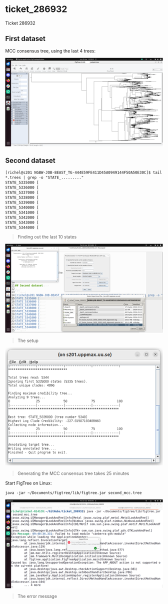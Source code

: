 # ticket_286932

Ticket 286932

## First dataset

MCC consensus tree, using the last 4 trees:

![](first_consensus_tree.png)

## Second dataset

```
[richel@s201 NGBW-JOB-BEAST_TG-444E59FE411D45A0949144F50A50E30C]$ tail *.trees | grep -o "STATE_........."
STATE_5335000 [
STATE_5336000 [
STATE_5337000 [
STATE_5338000 [
STATE_5339000 [
STATE_5340000 [
STATE_5341000 [
STATE_5342000 [
STATE_5343000 [
STATE_5344000 [
```

> Finding out the last 10 states

![](second_setup.png)

> The setup

![](second_mcc_tree_generation.png)

> Generating the MCC consensus tree takes 25 minutes

Start FigTree on Linux:

```
java -jar ~/Documents/figtree/lib/figtree.jar second_mcc.tree 
```

![](second_mcc_tree_error.png)

> The error message

